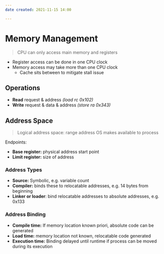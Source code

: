 ```yaml
---
date created: 2021-11-15 14:00

---
```


# Memory Management

> CPU can only access main memory and registers

- Register access can be done in one CPU clock
- Memory access may take more than one CPU clock
  - Cache sits between to mitigate stall issue

## Operations

- **Read** request & address _(load rc 0x102)_
- **Write** request & data & address _(store ra 0x343)_

## Address Space

> Logical address space: range address OS makes available to process

Endpoints:

- **Base register:** physical address start point
- **Limit register:** size of address

### Address Types

- **Source:** Symbolic, e.g. variable count
- **Compiler:** binds these to relocatable addresses, e.g. 14 bytes from beginning
- **Linker or loader**: bind relocatable addresses to absolute addresses, e.g. 0x133

### Address Binding

- **Compile time:** If memory location known priori, absolute code can be generated
- **Load time:** memory location not known, relocatable code generated
- **Execution time:** Binding delayed until runtime if process can be moved during its execution

